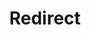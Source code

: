 ﻿---
layout: src/layouts/Redirect.astro
title: Redirect
redirect: https://yamldoc.liuyan.wang/docs/security
pubDate:  2023-01-01
navSearch: false
navSitemap: false
navMenu: false
---
